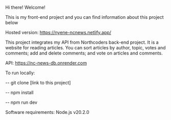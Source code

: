 Hi there! Welcome!

This is my front-end project and you can find information about this project below

Hosted version: https://nyene-ncnews.netlify.app/

This project integrates my API from Northcoders back-end project. It is a website for reading articles. You can sort articles by author, topic, votes and comments; add and delete comments; and vote on articles and comments.

API: https://nc-news-db.onrender.com

To run locally:

-- git clone [link to this project]

-- npm install

-- npm run dev

Software requirements: Node.js v20.2.0
